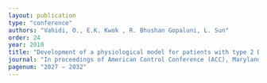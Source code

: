 ```yaml
---
layout: publication
type: "conference"
authors: "Vahidi, O., E.K. Kwok , R. Bhushan Gopaluni, L. Sun"
order: 24
year: 2010
title: "Development of a physiological model for patients with type 2 Diabetes mellitus"
journal: "In proceedings of American Control Conference (ACC), Maryland, USA"
pagenum: "2027 – 2032"
---
```

